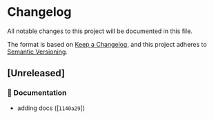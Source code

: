 # Changelog

All notable changes to this project will be documented in this file.

The format is based on [Keep a Changelog](https://keepachangelog.com/),
and this project adheres to [Semantic Versioning](https://semver.org/).

## [Unreleased]

### 📝 Documentation
- adding docs ([`1140a29`])

<!-- When you release, move [Unreleased] items to a new version section:
## [1.0.0] - 2025-10-28
(Copy items from [Unreleased] here and clear [Unreleased] section)
-->
